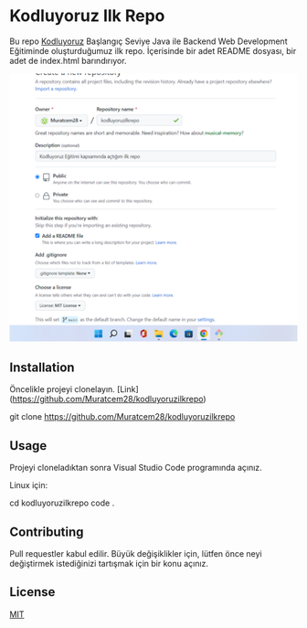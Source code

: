 # Kodluyoruz Ilk Repo

Bu repo [Kodluyoruz](https://www.kodluyoruz.org/) Başlangıç Seviye Java ile Backend Web Development Eğitiminde oluşturduğumuz ilk repo. İçerisinde bir adet README dosyası, bir adet de index.html barındırıyor.

![Github Png](https://github.com/Muratcem28/kodluyoruzilkrepo/blob/main/Images/Ekran%20g%C3%B6r%C3%BCnt%C3%BCs%C3%BC%202022-06-09%20112454.png)

## Installation

Öncelikle projeyi clonelayın. [Link] (https://github.com/Muratcem28/kodluyoruzilkrepo)

git clone https://github.com/Muratcem28/kodluyoruzilkrepo

## Usage

Projeyi cloneladıktan sonra Visual Studio Code programında açınız.

Linux için:

cd kodluyoruzilkrepo
code .

## Contributing

Pull requestler kabul edilir. Büyük değişiklikler için, lütfen önce neyi değiştirmek istediğinizi tartışmak için bir konu açınız.

## License

[MIT](https://choosealicense.com/licenses/mit/)
